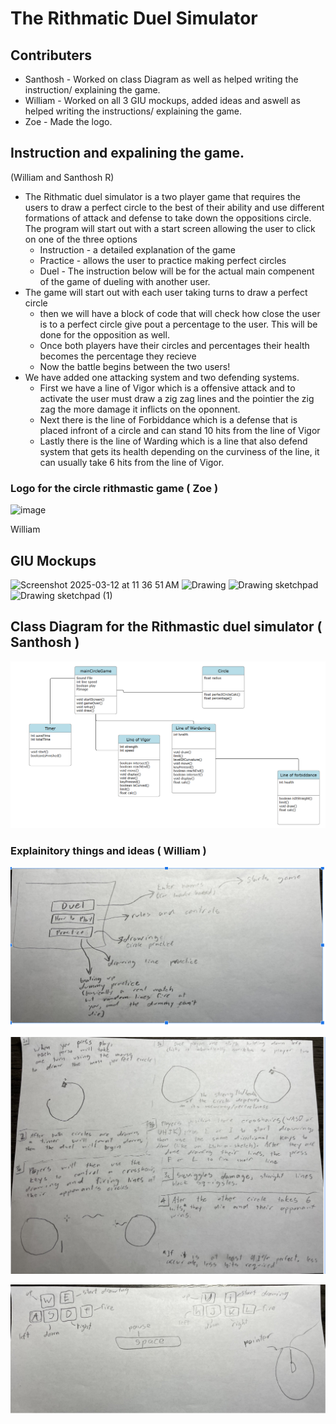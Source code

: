 # The Rithmatic Duel Simulator

## Contributers 
* Santhosh - Worked on class Diagram as well as helped writing the instruction/ explaining the game.
* William - Worked on all 3 GIU mockups, added ideas and aswell as helped writing the instructions/ explaining the game.
* Zoe - Made the logo.

## Instruction and expalining the game.
(William and Santhosh R)
* The Rithmatic duel simulator is a two player game that requires the users to draw a perfect circle to the best of their ability and use different formations of attack and defense to take down the oppositions circle.
  The program will start out with a start screen allowing the user to click on one of the three options
  * Instruction - a detailed explanation of the game
  * Practice - allows the user to practice making perfect circles
  * Duel -
 The instruction below will be for the actual main compenent of the game of dueling with another user.
* The game will start out with each user taking turns to draw a perfect circle
  - then we will have a block of code that will check how close the user is to a perfect circle give pout a percentage to the user. This will be done for the opposition as well.
  - Once both players have their circles and percentages their health becomes the percentage they recieve
  - Now the battle begins between the two users!
* We have added one attacking system and two defending systems.
  - First we have a line of Vigor which is a offensive attack and to activate the user must draw a zig zag lines and the pointier the zig zag the more damage it inflicts on the oponnent.
  - Next there is the line of Forbiddance which is a defense that is placed infront of a circle and can stand 10 hits from the line of Vigor
  - Lastly there is the line of Warding which is a line that also defend system that gets its health depending on the curviness of the line, it can usually take 6 hits from the line of Vigor.
    
  
### Logo for the circle rithmastic game ( Zoe )

![image](https://github.com/user-attachments/assets/fd4363d8-40c6-4ab1-b8b1-9c425116b651)


William
## GIU Mockups
![Screenshot 2025-03-12 at 11 36 51 AM](https://github.com/user-attachments/assets/5b4ce382-c68a-445d-a232-bfbe177b96be)
![Drawing](https://github.com/user-attachments/assets/40b6471e-d076-4f8f-b812-98131846af52)
![Drawing sketchpad](https://github.com/user-attachments/assets/45257920-c93b-477b-9023-4197f0a0a52c)
![Drawing sketchpad (1)](https://github.com/user-attachments/assets/52de7376-ca57-42d9-8047-cae66ba5d22e)



## Class Diagram for the Rithmastic duel simulator ( Santhosh )

![](https://github.com/HenryBald/SyntaxSorcerors/blob/main/musicprogram/assets/circleClassDiagram.png)




### Explainitory things and ideas ( William )
![](https://github.com/HenryBald/SyntaxSorcerors/blob/main/musicprogram/assets/circleGame1.png)

![](https://github.com/HenryBald/SyntaxSorcerors/blob/main/musicprogram/assets/circleGame2.png)

![](https://github.com/HenryBald/SyntaxSorcerors/blob/main/musicprogram/assets/circleGame3.png)



